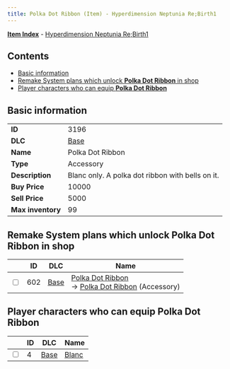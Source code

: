 ```yaml
---
title: Polka Dot Ribbon (Item) - Hyperdimension Neptunia Re;Birth1
---
```


[**Item Index**](/neptunia/rb1/item/index.html) - [Hyperdimension Neptunia Re;Birth1](/neptunia/rb1)

## Contents

- [Basic information](#basic-information)
- [Remake System plans which unlock **Polka Dot Ribbon** in shop](#remake-system-plans-which-unlock-polka-dot-ribbon-in-shop)
- [Player characters who can equip **Polka Dot Ribbon**](#player-characters-who-can-equip-polka-dot-ribbon)
## Basic information

|   |   |
| -- | -- |
| **ID** | 3196 |
| **DLC** | [Base](/neptunia/rb1/dlc/1-base.html) |
| **Name** | Polka Dot Ribbon |
| **Type** | Accessory |
| **Description** | Blanc only. A polka dot ribbon with bells on it. |
| **Buy Price** | 10000 |
| **Sell Price** | 5000 |
| **Max inventory** | 99 |


## Remake System plans which unlock **Polka Dot Ribbon** in shop

|    | ID | DLC | Name |
| -- | -- | --- | ---- |
| <input type="checkbox" id="rb1-remake-1-602" class="trackbox" /> | 602 | [Base](/neptunia/rb1/dlc/1-base.html) | [Polka Dot Ribbon](/neptunia/rb1/remake/1-602-polka-dot-ribbon.html)<br /> → [Polka Dot Ribbon](/neptunia/rb1/item/1-3196-polka-dot-ribbon.html) (Accessory) |


## Player characters who can equip **Polka Dot Ribbon**

|    | ID | DLC | Name |
| -- | -- | --- | ---- |
| <input type="checkbox" id="rb1-player-1-4" class="trackbox" /> | 4 | [Base](/neptunia/rb1/dlc/1-base.html) | [Blanc](/neptunia/rb1/player/1-4-blanc.html) |
